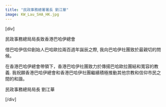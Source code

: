 ```yaml
---
title: "民政事務總署署長 劉江華"
image: KW_Lau_SHA_HK.jpg
---
```


[div]

民政事務總局局長致香港巴哈伊總會

借巴哈伊信仰創始人巴哈歐拉兩百週年誕辰之際, 我向巴哈伊社團致於最親切的問候。

在香港巴哈伊總會帶領下，香港巴哈伊社團致力於傳揚巴哈歐拉團結和寬容的教義. 我祝願香港巴哈伊總會和香港巴哈伊社團繼續積極推動其他宗教和信仰市民之間的和諧。

民政事務總局局長 劉江華

[/div]
